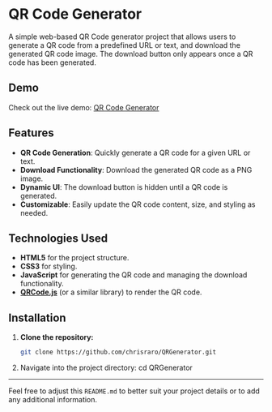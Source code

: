 # QR Code Generator

A simple web-based QR Code generator project that allows users to generate a QR code from a predefined URL or text, and download the generated QR code image. The download button only appears once a QR code has been generated.

## Demo

Check out the live demo: [QR Code Generator](https://chrisraro.github.io/QRGenerator/)

## Features

- **QR Code Generation**: Quickly generate a QR code for a given URL or text.
- **Download Functionality**: Download the generated QR code as a PNG image.
- **Dynamic UI**: The download button is hidden until a QR code is generated.
- **Customizable**: Easily update the QR code content, size, and styling as needed.

## Technologies Used

- **HTML5** for the project structure.
- **CSS3** for styling.
- **JavaScript** for generating the QR code and managing the download functionality.
- **[QRCode.js](https://davidshimjs.github.io/qrcodejs/)** (or a similar library) to render the QR code.

## Installation

1. **Clone the repository:**

   ```bash
   git clone https://github.com/chrisraro/QRGenerator.git

2. Navigate into the project directory:
cd QRGenerator


---

Feel free to adjust this `README.md` to better suit your project details or to add any additional information.
